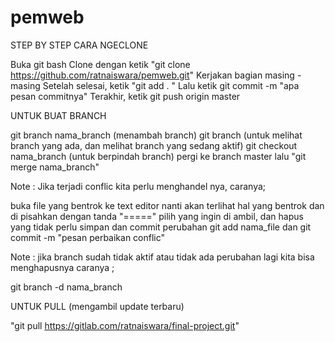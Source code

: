# pemweb

STEP BY STEP CARA NGECLONE

Buka git bash
Clone dengan ketik "git clone https://github.com/ratnaiswara/pemweb.git"
Kerjakan bagian masing - masing
Setelah selesai, ketik "git add . "
Lalu ketik git commit -m "apa pesan commitnya"
Terakhir, ketik git push origin master

UNTUK BUAT BRANCH

git branch nama_branch (menambah branch)
git branch (untuk melihat branch yang ada, dan melihat branch yang sedang aktif)
git checkout nama_branch (untuk berpindah branch)
pergi ke branch master lalu "git merge nama_branch"

Note : Jika terjadi conflic kita perlu menghandel nya, caranya;

buka file yang bentrok ke text editor
nanti akan terlihat hal yang bentrok dan di pisahkan dengan tanda "====="
pilih yang ingin di ambil, dan hapus yang tidak perlu
simpan dan commit perubahan git add nama_file dan git commit -m "pesan perbaikan conflic"

Note : jika branch sudah tidak aktif atau tidak ada perubahan lagi kita bisa menghapusnya caranya ;

git branch -d nama_branch

UNTUK PULL (mengambil update terbaru)

"git pull https://gitlab.com/ratnaiswara/final-project.git"
